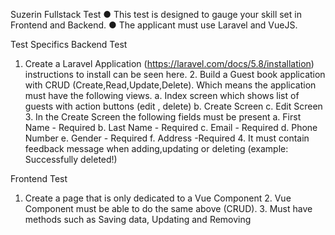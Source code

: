 Suzerin Fullstack Test 
● This test is designed to gauge your skill set in Frontend and Backend. 
● The applicant must use Laravel and VueJS. 

Test Specifics 
Backend Test 
1. Create a Laravel Application (https://laravel.com/docs/5.8/installation) instructions to 
install can be seen here. 2. Build a Guest book application with CRUD (Create,Read,Update,Delete). Which means 
the application must have the following views. 
a. Index screen which shows list of guests with action buttons (edit , delete) b. Create Screen c. Edit Screen 3. In the Create Screen the following fields must be present 
a. First Name - Required b. Last Name - Required c. Email - Required d. Phone Number e. Gender - Required f. Address -Required 4. It must contain feedback message when adding,updating or deleting (example: 
Successfully deleted!) 

Frontend Test 
1. Create a page that is only dedicated to a Vue Component 2. Vue Component must be able to do the same above (CRUD). 3. Must have methods such as Saving data, Updating and Removing
